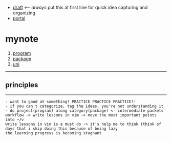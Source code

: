 - [draft](draft) <-- *always* put this at first line for quick idea capturing and organizing
- [portal](portal)

# mynote

1. [program](program)
2. [package](package)
3. [uni](uni)

---

## principles


---
```keep this part no more than 5 lines
- want to good at something? PRACTICE PRACTICE PRACTICE!!
- if you can't categorize, tag the ideas, you're not understanding it
- do project(program) along category(package) <- intermediate packets
workflow -> write lessons in vim -> move the most important points into ~/v 
write lessons in vim is a must do -> it's help me to think (think of days that i skip doing this because of being lazy
the learning progress is becoming stagnant
```
